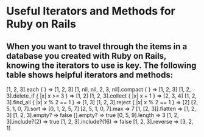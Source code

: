 Useful Iterators and Methods for Ruby on Rails
===
When you want to travel through the items in a database you created with Ruby on Rails, knowing the iterators to use is key. The following table shows helpful iterators and methods:
---

[1, 2, 3].each { }	=> [1, 2, 3]
[1, nil, nil, 2, 3, nil].compact { }	=> [1, 2, 3]
[1, 2, 3].delete_if { |x| x >= 3 }	=> [1, 2]
[1, 2, 3].collect { |x| x + 1 }	=> [2, 3, 4]
[1, 2, 3].find_all { |x| x % 2 == 1 }	=> [1, 3]
[1, 2, 3].reject { |x| x % 2 == 1 }	=> [2]
[2, 5, 1, 0, 7].sort	=> [0, 1, 2, 5, 7]
[2, 5, 1, 0, 7].max	=> 7
[1, [2, 3]].flatten	=> [1, 2, 3]
[1, 2, 3].empty?	=> false
[].empty?	=> true
[0, 5, 9].length	=> 3
[1, 2, 3].include?(2)	=> true
[1, 2, 3].include?(16)	=> false
[1, 2, 3].reverse	=> [3, 2, 1]